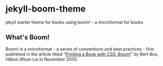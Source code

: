 # jekyll-boom-theme

jekyll starter theme for books using boom! - a microformat for books

## What's Boom!

Boom! is a microformat - a series of conventions and best practices - first published in 
the article titled "[Printing a Book with CSS: Boom!](http://alistapart.com/article/boom)"
by Bert Bos, Håkon Wium Lie  in November 2005.





